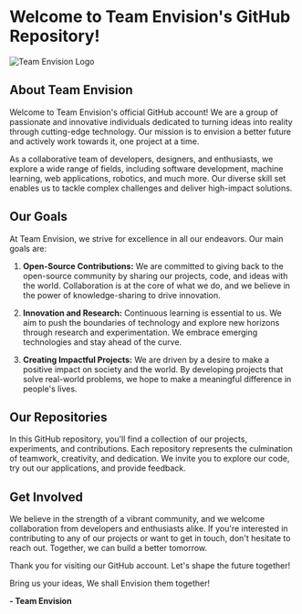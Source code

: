 # Welcome to Team Envision's GitHub Repository!

![Team Envision Logo]([https://envision.aaruush.org/favicon.svg](https://aaruush22-bucket.s3.ap-south-1.amazonaws.com/a/a2422-27e4cc56.webp))

## About Team Envision

Welcome to Team Envision's official GitHub account! We are a group of passionate and innovative individuals dedicated to turning ideas into reality through cutting-edge technology. Our mission is to envision a better future and actively work towards it, one project at a time.

As a collaborative team of developers, designers, and enthusiasts, we explore a wide range of fields, including software development, machine learning, web applications, robotics, and much more. Our diverse skill set enables us to tackle complex challenges and deliver high-impact solutions.

## Our Goals

At Team Envision, we strive for excellence in all our endeavors. Our main goals are:

1. **Open-Source Contributions:** We are committed to giving back to the open-source community by sharing our projects, code, and ideas with the world. Collaboration is at the core of what we do, and we believe in the power of knowledge-sharing to drive innovation.

2. **Innovation and Research:** Continuous learning is essential to us. We aim to push the boundaries of technology and explore new horizons through research and experimentation. We embrace emerging technologies and stay ahead of the curve.

3. **Creating Impactful Projects:** We are driven by a desire to make a positive impact on society and the world. By developing projects that solve real-world problems, we hope to make a meaningful difference in people's lives.

## Our Repositories

In this GitHub repository, you'll find a collection of our projects, experiments, and contributions. Each repository represents the culmination of teamwork, creativity, and dedication. We invite you to explore our code, try out our applications, and provide feedback.

## Get Involved

We believe in the strength of a vibrant community, and we welcome collaboration from developers and enthusiasts alike. If you're interested in contributing to any of our projects or want to get in touch, don't hesitate to reach out. Together, we can build a better tomorrow.

Thank you for visiting our GitHub account. Let's shape the future together!

Bring us your ideas, We shall Envision them together!

**- Team Envision**
